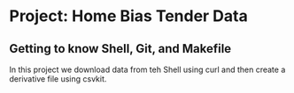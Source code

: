 # Project: Home Bias Tender Data
## Getting to know Shell, Git, and Makefile
In this project we download data from teh Shell using curl and then create a derivative file using csvkit.